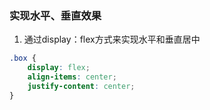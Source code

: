 ### 实现水平、垂直效果

1. 通过display：flex方式来实现水平和垂直居中

```css
.box {
    display: flex;
    align-items: center;
    justify-content: center;
}
```